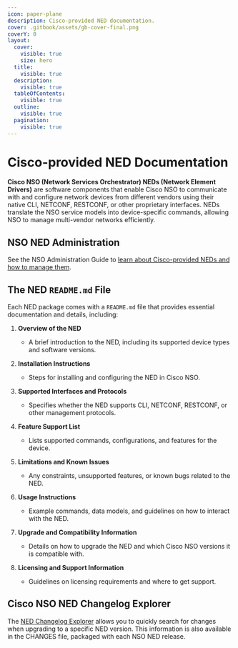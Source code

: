 ```yaml
---
icon: paper-plane
description: Cisco-provided NED documentation.
cover: .gitbook/assets/gb-cover-final.png
coverY: 0
layout:
  cover:
    visible: true
    size: hero
  title:
    visible: true
  description:
    visible: true
  tableOfContents:
    visible: true
  outline:
    visible: true
  pagination:
    visible: true
---
```


# Cisco-provided NED Documentation
**Cisco NSO (Network Services Orchestrator) NEDs (Network Element Drivers)** are software components that enable Cisco NSO to communicate with and configure network devices from different vendors using their native CLI, NETCONF, RESTCONF, or other proprietary interfaces.
NEDs translate the NSO service models into device-specific commands, allowing NSO to manage multi-vendor networks efficiently. 

## NSO NED Administration
See the NSO Administration Guide to [learn about Cisco-provided NEDs and how to manage them](https://cisco-tailf.gitbook.io/nso-docs/guides/administration/management/ned-administration).

## The NED `README.md` File
Each NED package comes with a `README.md` file that provides essential documentation and details, including:

1. **Overview of the NED**  
   - A brief introduction to the NED, including its supported device types and software versions.

2. **Installation Instructions**  
   - Steps for installing and configuring the NED in Cisco NSO.

3. **Supported Interfaces and Protocols**  
   - Specifies whether the NED supports CLI, NETCONF, RESTCONF, or other management protocols.

4. **Feature Support List**  
   - Lists supported commands, configurations, and features for the device.

5. **Limitations and Known Issues**  
   - Any constraints, unsupported features, or known bugs related to the NED.

6. **Usage Instructions**  
   - Example commands, data models, and guidelines on how to interact with the NED.

7. **Upgrade and Compatibility Information**  
   - Details on how to upgrade the NED and which Cisco NSO versions it is compatible with.

8. **Licensing and Support Information**  
   - Guidelines on licensing requirements and where to get support.

## Cisco NSO NED Changelog Explorer
The [NED Changelog Explorer](https://developer.cisco.com/docs/nso/ned-changelog-explorer/) allows you to quickly search for changes when upgrading to a specific NED version. This information is also available in the CHANGES file, packaged with each NSO NED release.

